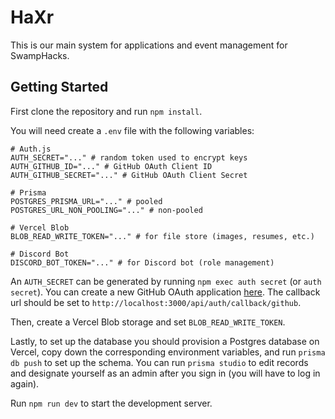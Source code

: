 # HaXr

This is our main system for applications and event management for SwampHacks.

## Getting Started

First clone the repository and run `npm install`.

You will need create a `.env` file with the following variables:

```dotenv
# Auth.js
AUTH_SECRET="..." # random token used to encrypt keys
AUTH_GITHUB_ID="..." # GitHub OAuth Client ID
AUTH_GITHUB_SECRET="..." # GitHub OAuth Client Secret

# Prisma
POSTGRES_PRISMA_URL="..." # pooled
POSTGRES_URL_NON_POOLING="..." # non-pooled

# Vercel Blob
BLOB_READ_WRITE_TOKEN="..." # for file store (images, resumes, etc.)

# Discord Bot
DISCORD_BOT_TOKEN="..." # for Discord bot (role management)
```

An `AUTH_SECRET` can be generated by running `npm exec auth secret` (or `auth secret`). You can create a new GitHub
OAuth application [here](https://github.com/settings/applications/new). The callback url should be set
to `http://localhost:3000/api/auth/callback/github`.

Then, create a Vercel Blob storage and set `BLOB_READ_WRITE_TOKEN`.

Lastly, to set up the database you should provision a Postgres database on Vercel, copy down the corresponding
environment variables, and run `prisma db push` to set up the schema. You can run `prisma studio` to edit records and
designate yourself as an admin after you sign in (you will have to log in again).

Run `npm run dev` to start the development server.
